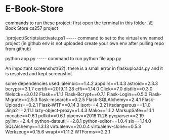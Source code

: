 # E-Book-Store


commands to run these project:
first open the terminal in this folder  .\E Book Store cs257 project

.\project\Scripts\activate.ps1 
-----  command to set to the virtual env named project
(in github env is not uploaded create your own env after pulling repo from github)

python app.py 
-----  command to run python file app.py

An important screenshot(62): there is a small error in flaskuploads.py and it is resolved and kept screenshot

some dependencies used:
alembic==1.4.2
appdirs==1.4.3
astroid==2.3.3
bcrypt==3.1.7
certifi==2019.11.28
cffi==1.14.0
Click==7.0
distlib==0.3.0
filelock==3.0.12
Flask==1.1.1
Flask-Bcrypt==0.7.1
Flask-Login==0.5.0
Flask-Migrate==2.5.3
flask-msearch==0.2.5
Flask-SQLAlchemy==2.4.1
Flask-Uploads==0.2.1
Flask-WTF==0.14.3
isort==4.3.21
itsdangerous==1.1.0
Jinja2==2.11.1
lazy-object-proxy==1.4.3
Mako==1.1.2
MarkupSafe==1.1.1
mccabe==0.6.1
pdfkit==0.6.1
pipenv==2018.11.26
pycparser==2.19
pylint==2.4.4
python-dateutil==2.8.1
python-editor==1.0.4
six==1.14.0
SQLAlchemy==1.3.13
virtualenv==20.0.4
virtualenv-clone==0.5.3
Werkzeug==0.15.6
wrapt==1.11.2
WTForms==2.2.1

